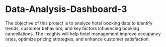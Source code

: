 # Data-Analysis-Dashboard-3
The objective of this project is to analyze hotel booking data to identify trends, customer behaviors, and key factors influencing booking cancellations. The insights will help hotel management improve occupancy rates, optimize pricing strategies, and enhance customer satisfaction.
